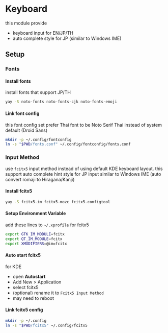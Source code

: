 # Keyboard
this module provide
- keyboard input for EN/JP/TH
- auto complete style for JP (similar to Windows IME)

## Setup

### Fonts

#### Install fonts
install fonts that support JP/TH 
``` sh
yay -S noto-fonts noto-fonts-cjk noto-fonts-emoji
```

#### Link font config
this font config set prefer Thai font to be Noto Serif Thai instead of system default (Droid Sans)

``` sh
mkdir -p ~/.config/fontconfig
ln -s "$PWD/fonts.conf" ~/.config/fontconfig/fonts.conf
```

### Input Method
use `fcitx5` input method instead of using default KDE keyboard layout. this support auto complete hint style for JP input similar to Windows IME (auto convert romaji to Hiragana/Kanji)

#### Install fcitx5
``` sh
yay -S fcitx5-im fcitx5-mozc fcitx5-configtool
```

#### Setup Environment Variable
add these lines to `~/.xprofile` for fcitx5

``` sh
export GTK_IM_MODULE=fcitx
export QT_IM_MODULE=fcitx
export XMODIFIERS=@im=fcitx
```


#### Auto start fcitx5
for KDE
- open **Autostart** 
- Add New > Application
- select fcitx5
- (optional) rename it to `Fcitx5 Input Method`
- may need to reboot

#### Link fcitx5 config
``` sh
mkdir -p ~/.config
ln -s "$PWD/fcitx5" ~/.config/fcitx5
```


